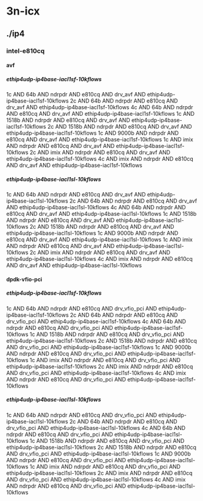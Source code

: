 # 3n-icx
## ./ip4
### intel-e810cq
#### avf
##### ethip4udp-ip4base-iacl1sf-10kflows
1c AND 64b AND ndrpdr AND e810cq AND drv_avf AND ethip4udp-ip4base-iacl1sf-10kflows
2c AND 64b AND ndrpdr AND e810cq AND drv_avf AND ethip4udp-ip4base-iacl1sf-10kflows
4c AND 64b AND ndrpdr AND e810cq AND drv_avf AND ethip4udp-ip4base-iacl1sf-10kflows
1c AND 1518b AND ndrpdr AND e810cq AND drv_avf AND ethip4udp-ip4base-iacl1sf-10kflows
2c AND 1518b AND ndrpdr AND e810cq AND drv_avf AND ethip4udp-ip4base-iacl1sf-10kflows
1c AND 9000b AND ndrpdr AND e810cq AND drv_avf AND ethip4udp-ip4base-iacl1sf-10kflows
1c AND imix AND ndrpdr AND e810cq AND drv_avf AND ethip4udp-ip4base-iacl1sf-10kflows
2c AND imix AND ndrpdr AND e810cq AND drv_avf AND ethip4udp-ip4base-iacl1sf-10kflows
4c AND imix AND ndrpdr AND e810cq AND drv_avf AND ethip4udp-ip4base-iacl1sf-10kflows
##### ethip4udp-ip4base-iacl1sl-10kflows
1c AND 64b AND ndrpdr AND e810cq AND drv_avf AND ethip4udp-ip4base-iacl1sl-10kflows
2c AND 64b AND ndrpdr AND e810cq AND drv_avf AND ethip4udp-ip4base-iacl1sl-10kflows
4c AND 64b AND ndrpdr AND e810cq AND drv_avf AND ethip4udp-ip4base-iacl1sl-10kflows
1c AND 1518b AND ndrpdr AND e810cq AND drv_avf AND ethip4udp-ip4base-iacl1sl-10kflows
2c AND 1518b AND ndrpdr AND e810cq AND drv_avf AND ethip4udp-ip4base-iacl1sl-10kflows
1c AND 9000b AND ndrpdr AND e810cq AND drv_avf AND ethip4udp-ip4base-iacl1sl-10kflows
1c AND imix AND ndrpdr AND e810cq AND drv_avf AND ethip4udp-ip4base-iacl1sl-10kflows
2c AND imix AND ndrpdr AND e810cq AND drv_avf AND ethip4udp-ip4base-iacl1sl-10kflows
4c AND imix AND ndrpdr AND e810cq AND drv_avf AND ethip4udp-ip4base-iacl1sl-10kflows
#### dpdk-vfio-pci
##### ethip4udp-ip4base-iacl1sf-10kflows
1c AND 64b AND ndrpdr AND e810cq AND drv_vfio_pci AND ethip4udp-ip4base-iacl1sf-10kflows
2c AND 64b AND ndrpdr AND e810cq AND drv_vfio_pci AND ethip4udp-ip4base-iacl1sf-10kflows
4c AND 64b AND ndrpdr AND e810cq AND drv_vfio_pci AND ethip4udp-ip4base-iacl1sf-10kflows
1c AND 1518b AND ndrpdr AND e810cq AND drv_vfio_pci AND ethip4udp-ip4base-iacl1sf-10kflows
2c AND 1518b AND ndrpdr AND e810cq AND drv_vfio_pci AND ethip4udp-ip4base-iacl1sf-10kflows
1c AND 9000b AND ndrpdr AND e810cq AND drv_vfio_pci AND ethip4udp-ip4base-iacl1sf-10kflows
1c AND imix AND ndrpdr AND e810cq AND drv_vfio_pci AND ethip4udp-ip4base-iacl1sf-10kflows
2c AND imix AND ndrpdr AND e810cq AND drv_vfio_pci AND ethip4udp-ip4base-iacl1sf-10kflows
4c AND imix AND ndrpdr AND e810cq AND drv_vfio_pci AND ethip4udp-ip4base-iacl1sf-10kflows
##### ethip4udp-ip4base-iacl1sl-10kflows
1c AND 64b AND ndrpdr AND e810cq AND drv_vfio_pci AND ethip4udp-ip4base-iacl1sl-10kflows
2c AND 64b AND ndrpdr AND e810cq AND drv_vfio_pci AND ethip4udp-ip4base-iacl1sl-10kflows
4c AND 64b AND ndrpdr AND e810cq AND drv_vfio_pci AND ethip4udp-ip4base-iacl1sl-10kflows
1c AND 1518b AND ndrpdr AND e810cq AND drv_vfio_pci AND ethip4udp-ip4base-iacl1sl-10kflows
2c AND 1518b AND ndrpdr AND e810cq AND drv_vfio_pci AND ethip4udp-ip4base-iacl1sl-10kflows
1c AND 9000b AND ndrpdr AND e810cq AND drv_vfio_pci AND ethip4udp-ip4base-iacl1sl-10kflows
1c AND imix AND ndrpdr AND e810cq AND drv_vfio_pci AND ethip4udp-ip4base-iacl1sl-10kflows
2c AND imix AND ndrpdr AND e810cq AND drv_vfio_pci AND ethip4udp-ip4base-iacl1sl-10kflows
4c AND imix AND ndrpdr AND e810cq AND drv_vfio_pci AND ethip4udp-ip4base-iacl1sl-10kflows
